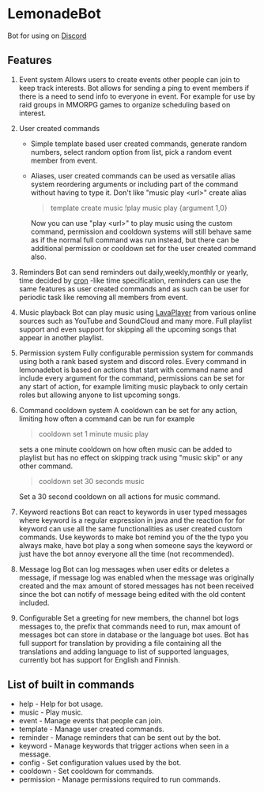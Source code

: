 # LemonadeBot
Bot for using on [Discord](https://discord.com/)

## Features
1. Event system
    Allows users to create events other people can join to keep track interests.
    Bot allows for sending a ping to event members if there is a need to send
    info to everyone in event. For example for use by raid groups in MMORPG games
    to organize scheduling based on interest.
2. User created commands
    * Simple template based user created commands, generate random
        numbers, select random option from list, pick a random event member from event.
    * Aliases, user created commands can be used as versatile alias system
        reordering arguments or including part of the command without having to type it.
        Don't like "music play \<url\>" create alias
        >template create music !play music play {argument 1,0}
        
        Now you can use "play \<url\>" to play music using the custom command,
        permission and cooldown systems will still behave same as if the normal
        full command was run instead, but there can be additional permission or
        cooldown set for the user created command also.
3. Reminders
    Bot can send reminders out daily,weekly,monthly or yearly, 
    time decided by [cron](https://en.wikipedia.org/wiki/Cron) -like time specification,
    reminders can use the same features as user created commands and as such can
    be user for periodic task like removing all members from event.
4. Music playback
    Bot can play music using [LavaPlayer](https://github.com/sedmelluq/lavaplayer)
    from various online sources such as YouTube and SoundCloud and many more.
    Full playlist support and even support for skipping all the upcoming songs
    that appear in another playlist.
5. Permission system
    Fully configurable permission system for commands using both a rank based
    system and discord roles. Every command in lemonadebot is based on actions
    that start with command name and include every argument for the command,
    permissions can be set for any start of action, for example limiting music
    playback to only certain roles but allowing anyone to list upcoming songs.
6. Command cooldown system
    A cooldown can be set for any action, limiting how often a command can be run
    for example
    > cooldown set 1 minute music play
    
    sets a one minute cooldown on how often music can be added to playlist but
    has no effect on skipping track using "music skip" or any other command.
    >cooldown set 30 seconds music
    
    Set a 30 second cooldown on all actions for music command.
7. Keyword reactions
    Bot can react to keywords in user typed messages where keyword is a regular
    expression in java and the reaction for for keyword can use all the same
    functionalities as user created custom commands.
    Use keywords to make bot remind you of the the typo you always make, have
    bot play a song when someone says the keyword or just have the bot annoy
    everyone all the time (not recommended).
8. Message log
    Bot can log messages when user edits or deletes a message, if 
    message log was enabled when the message was originally created and the max
    amount of stored messages has not been received since the bot can notify of
    message being edited with the old content included.
8. Configurable
    Set a greeting for new members, the channel bot logs messages to, the prefix
    that commands need to run, max amount of messages bot can store in database
    or the language bot uses.
    Bot has full support for translation by providing a file containing all the
    translations and adding language to list of supported languages, currently
    bot has support for English and Finnish.

## List of built in commands
* help \- Help for bot usage.
* music \- Play music.
* event \- Manage events that people can join.
* template \- Manage user created commands.
* reminder \- Manage reminders that can be sent out by the bot.
* keyword \- Manage keywords that trigger actions when seen in a message.
* config \- Set configuration values used by the bot.
* cooldown \- Set cooldown for commands.
* permission \- Manage permissions required to run commands.

